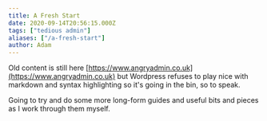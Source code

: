 ```yaml
---
title: A Fresh Start
date: 2020-09-14T20:56:15.000Z
tags: ["tedious admin"]
aliases: ["/a-fresh-start"]
author: Adam
---
```


Old content is still here [https://www.angryadmin.co.uk](https://www.angryadmin.co.uk) but Wordpress refuses to play nice with markdown and syntax highlighting so it's going in the bin, so to speak.

Going to try and do some more long-form guides and useful bits and pieces as I work through them myself.
